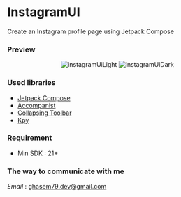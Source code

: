 # InstagramUI

Create an Instagram profile page using Jetpack Compose

### Preview

<div align='center'>
    <img src="https://github.com/jakode2020/InstagramUI/blob/master/gif/instagramUiLight.gif" alt="instagramUiLight"/>
    <img src="https://github.com/jakode2020/InstagramUI/blob/master/gif/instagramUiDark.gif" alt="instagramUiDark"/>
</div>

### Used libraries

* [Jetpack Compose](https://developer.android.com/jetpack/compose?gclid=CjwKCAjwyIKJBhBPEiwAu7zll7RNaiTBA_DnkgL8J9QseRuAoEFtJkfY4qMw-bi2DeEyNeghRAn-YhoCwVYQAvD_BwE&gclsrc=aw.ds)
* [Accompanist](https://google.github.io/accompanist/)
* [Collapsing Toolbar](https://github.com/onebone/compose-collapsing-toolbar)
* [Kpy](https://github.com/jakode2020/Kpy)

### Requirement

* Min SDK : 21+

### The way to communicate with me

_Email_ : ghasem79.dev@gmail.com
